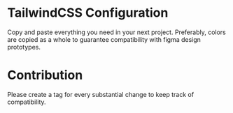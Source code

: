 # TailwindCSS Configuration
Copy and paste everything you need in your next project. Preferably, colors are copied as a whole to guarantee compatibility with figma design prototypes.

# Contribution
Please create a tag for every substantial change to keep track of compatibility.
